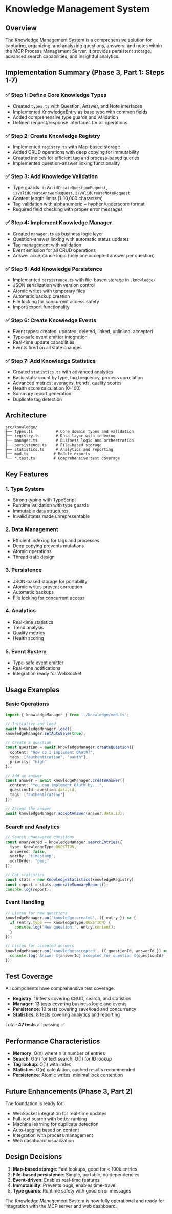 # Knowledge Management System

## Overview

The Knowledge Management System is a comprehensive solution for capturing, organizing, and analyzing questions, answers, and notes within the MCP Process Management Server. It provides persistent storage, advanced search capabilities, and insightful analytics.

## Implementation Summary (Phase 3, Part 1: Steps 1-7)

### ✅ Step 1: Define Core Knowledge Types
- Created `types.ts` with Question, Answer, and Note interfaces
- Implemented KnowledgeEntry as base type with common fields
- Added comprehensive type guards and validation
- Defined request/response interfaces for all operations

### ✅ Step 2: Create Knowledge Registry
- Implemented `registry.ts` with Map-based storage
- Added CRUD operations with deep copying for immutability
- Created indices for efficient tag and process-based queries
- Implemented question-answer linking functionality

### ✅ Step 3: Add Knowledge Validation
- Type guards: `isValidCreateQuestionRequest`, `isValidCreateAnswerRequest`, `isValidCreateNoteRequest`
- Content length limits (1-10,000 characters)
- Tag validation with alphanumeric + hyphen/underscore format
- Required field checking with proper error messages

### ✅ Step 4: Implement Knowledge Manager
- Created `manager.ts` as business logic layer
- Question-answer linking with automatic status updates
- Tag management with validation
- Event emission for all CRUD operations
- Answer acceptance logic (only one accepted answer per question)

### ✅ Step 5: Add Knowledge Persistence
- Implemented `persistence.ts` with file-based storage in `.knowledge/`
- JSON serialization with version control
- Atomic writes with temporary files
- Automatic backup creation
- File locking for concurrent access safety
- Import/export functionality

### ✅ Step 6: Create Knowledge Events
- Event types: created, updated, deleted, linked, unlinked, accepted
- Type-safe event emitter integration
- Real-time update capabilities
- Events fired on all state changes

### ✅ Step 7: Add Knowledge Statistics
- Created `statistics.ts` with advanced analytics
- Basic stats: count by type, tag frequency, process correlation
- Advanced metrics: averages, trends, quality scores
- Health score calculation (0-100)
- Summary report generation
- Duplicate tag detection

## Architecture

```
src/knowledge/
├── types.ts          # Core domain types and validation
├── registry.ts       # Data layer with indexing
├── manager.ts        # Business logic and orchestration
├── persistence.ts    # File-based storage
├── statistics.ts     # Analytics and reporting
├── mod.ts           # Module exports
└── *.test.ts        # Comprehensive test coverage
```

## Key Features

### 1. **Type System**
- Strong typing with TypeScript
- Runtime validation with type guards
- Immutable data structures
- Invalid states made unrepresentable

### 2. **Data Management**
- Efficient indexing for tags and processes
- Deep copying prevents mutations
- Atomic operations
- Thread-safe design

### 3. **Persistence**
- JSON-based storage for portability
- Atomic writes prevent corruption
- Automatic backups
- File locking for concurrent access

### 4. **Analytics**
- Real-time statistics
- Trend analysis
- Quality metrics
- Health scoring

### 5. **Event System**
- Type-safe event emitter
- Real-time notifications
- Integration ready for WebSocket

## Usage Examples

### Basic Operations
```typescript
import { knowledgeManager } from './knowledge/mod.ts';

// Initialize and load
await knowledgeManager.load();
knowledgeManager.setAutoSave(true);

// Create a question
const question = await knowledgeManager.createQuestion({
  content: "How do I implement OAuth?",
  tags: ["authentication", "oauth"],
  priority: "high"
});

// Add an answer
const answer = await knowledgeManager.createAnswer({
  content: "You can implement OAuth by...",
  questionId: question.data.id,
  tags: ["authentication"]
});

// Accept the answer
await knowledgeManager.acceptAnswer(answer.data.id);
```

### Search and Analytics
```typescript
// Search unanswered questions
const unanswered = knowledgeManager.searchEntries({
  type: KnowledgeType.QUESTION,
  answered: false,
  sortBy: 'timestamp',
  sortOrder: 'desc'
});

// Get statistics
const stats = new KnowledgeStatistics(knowledgeRegistry);
const report = stats.generateSummaryReport();
console.log(report);
```

### Event Handling
```typescript
// Listen for new questions
knowledgeManager.on('knowledge:created', ({ entry }) => {
  if (entry.type === KnowledgeType.QUESTION) {
    console.log('New question:', entry.content);
  }
});

// Listen for accepted answers
knowledgeManager.on('knowledge:accepted', ({ questionId, answerId }) => {
  console.log(`Answer ${answerId} accepted for question ${questionId}`);
});
```

## Test Coverage

All components have comprehensive test coverage:
- **Registry**: 16 tests covering CRUD, search, and statistics
- **Manager**: 13 tests covering business logic and events  
- **Persistence**: 10 tests covering save/load and concurrency
- **Statistics**: 8 tests covering analytics and reporting

Total: **47 tests** all passing ✅

## Performance Characteristics

- **Memory**: O(n) where n is number of entries
- **Search**: O(n) for text search, O(1) for ID lookup
- **Tag lookup**: O(1) with index
- **Statistics**: O(n) calculation, cached results recommended
- **Persistence**: Atomic writes, minimal lock contention

## Future Enhancements (Phase 3, Part 2)

The foundation is ready for:
- WebSocket integration for real-time updates
- Full-text search with better ranking
- Machine learning for duplicate detection
- Auto-tagging based on content
- Integration with process management
- Web dashboard visualization

## Design Decisions

1. **Map-based storage**: Fast lookups, good for < 100k entries
2. **File-based persistence**: Simple, portable, no dependencies
3. **Event-driven**: Enables real-time features
4. **Immutability**: Prevents bugs, enables time-travel
5. **Type guards**: Runtime safety with good error messages

The Knowledge Management System is now fully operational and ready for integration with the MCP server and web dashboard.